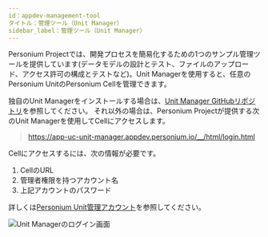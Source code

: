 ```yaml
---
id：appdev-management-tool
タイトル：管理ツール（Unit Manager）
sidebar_label：管理ツール（Unit Manager）
---
```


Personium Projectでは、開発プロセスを簡易化するための1つのサンプル管理ツールを提供しています(データモデルの設計とテスト、ファイルのアップロード、アクセス許可の構成とテストなど)。Unit Managerを使用すると、任意のPersonium UnitのPersonium Cellを管理できます。

独自のUnit Managerをインストールする場合は、[Unit Manager GitHubリポジトリ](https://github.com/personium/app-uc-unit-manager/)を参照してください。 それ以外の場合は、Personium Projectが提供する次のUnit Managerを使用してCellにアクセスします。
> https://app-uc-unit-manager.appdev.personium.io/__/html/login.html

Cellにアクセスするには、次の情報が必要です。
1. CellのURL
1. 管理者権限を持つアカウント名
1. 上記アカウントのパスワード

詳しくは[Personium Unit管理アカウント](../server-operator/Confirm_environment_settings/#personium-unit管理アカウント)を参照してください。

![Unit Managerのログイン画面](https://app-uc-unit-manager.appdev.personium.io/__/html/images/unit_manager_login.png)
